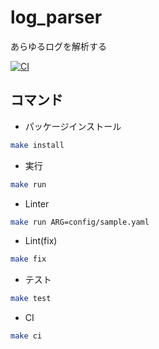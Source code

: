 # log_parser

あらゆるログを解析する

[![CI](https://github.com/koba-masa/log_parser/actions/workflows/ci.yml/badge.svg)](https://github.com/koba-masa/log_parser/actions/workflows/ci.yml)

## コマンド

- パッケージインストール

```sh
make install
```

- 実行

```sh
make run
```

- Linter

```sh
make run ARG=config/sample.yaml
```

- Lint(fix)

```sh
make fix
```

- テスト

```sh
make test
```

- CI

```sh
make ci
```
